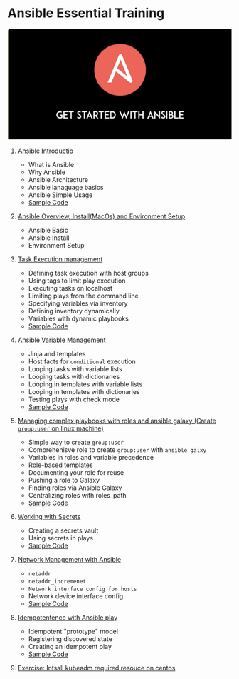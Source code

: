 
# Ansible Essential Training

![Alt Image Text](images/0_1.png "Body image")

1. [Ansible Introductio](1ansible_intro.md)
   * What is Ansible
   * Why Ansible
   * Ansible Architecture
   * Ansible lanaguage basics
   * Ansible Simple Usage
   * [Sample Code](code/task1)

2. [Ansible Overview, Install(MacOs) and Environment Setup](2ansible_over_install.md)
   * Ansible Basic
   * Ansible Install
   * Environment Setup
3. [Task Execution management](2ansible_over_install.md)
   * Defining task execution with host groups
   * Using tags to limit play execution
   * Executing tasks on localhost
   * Limiting plays from the command line
   * Specifying variables via inventory
   * Defining inventory dynamically
   * Variables with dynamic playbooks
   * [Sample Code](code/task2)
4. [Ansible Variable Management](3play_task.md)
   * Jinja and templates
   * Host facts for `conditional` execution
   * Looping tasks with variable lists
   * Looping tasks with dictionaries
   * Looping in templates with variable lists
   * Looping in templates with dictionaries
   * Testing plays with check mode
   * [Sample Code](code/task2)
5. [Managing complex playbooks with roles and ansible galaxy (Create `group:user` on linux machine)](5Complex_roles.md)
   * Simple way to create `group:user`
   * Comprehenisve role to create `group:user` with `ansible galxy`
   * Variables in roles and variable precedence
   * Role-based templates
   * Documenting your role for reuse
   * Pushing a role to Galaxy
   * Finding roles via Ansible Galaxy
   * Centralizing roles with roles_path
   * [Sample Code](code/task3)
6. [Working with Secrets](6Secret_management.md)
   * Creating a secrets vault
   * Using secrets in plays
   * [Sample Code](code/task4)
7. [Network Management with Ansible](7Network_management.md)
   * `netaddr`
   * `netaddr_incremenet`
   * `Network interface config for hosts`
   * Network device interface config
   * [Sample Code](code/task5)
8. [Idempotentence with Ansible play](8idempotentence.md)
   * Idempotent "prototype" model
   * Registering discovered state
   * Creating an idempotent play
   * [Sample Code](code/task6)

9. [Exercise: Intsall kubeadm required resouce on centos](code/kubeadm)
